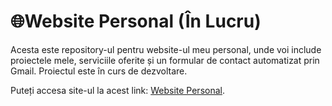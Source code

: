 # 🌐Website Personal (În Lucru)

Acesta este repository-ul pentru website-ul meu personal, unde voi include proiectele mele, serviciile oferite și un formular de contact automatizat prin Gmail. Proiectul este în curs de dezvoltare.

Puteți accesa site-ul la acest link: [Website Personal](https://svladut.github.io/PersonalPage/index.html).
